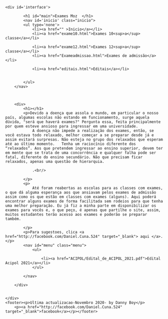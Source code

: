 <html lang="en">
<head>
    <meta charset="UTF-8">
    <meta name="viewport" content="width=device-width, initial-scale=1.0">
    <title>Exames Moz</title>
    <link rel="stylesheet" href="style_blog.css">
    <script src="script.js"></script>
</head>
<body>
        
    
    <div id='interface'>
        
            <h1 id="main">Exames Moz  </h1>
            <nav id='inicio' class="inicio">
            <ul type='none'>
                <li><a href="" >Inicio</a></li>
                <li><a href="exame10.html">Exames 10<sup>a</sup> classe</a></li>
                
                <li><a href="exame12.html">Exames 12<sup>a</sup> classe</a></li>
                <li><a href="Exameadmissao.html">Exames de admissão</a></li>
                
                <li><a href="editais.html">Editais</a></li>
                
                
            </ul>
        </nav>
        
            

        <div>
            <h1></h1>
            <p>Devido a doença que assola o mundo, em particular o nosso país, algumas escolas não estando em funcionamento, surge aquela dúvida, "será que haverá exames?" Pergunta essa, feita principalmente por quem esteve ansioso para ingressar em uma universidade.
                A doença não impede a realização dos exames, então, se você estava todo relaxado, melhor começar a se preparar desde já e assim evitará surpresas. Não esteja no grupo dos relaxados que esperam até ao último momento.   Tenha um raciocínio diferente dos “relaxados”. Aos que pretendem ingressar ao ensino superior, devem ter em mente que se trata de uma concorrência e qualquer falha pode ser fatal, diferente do ensino secundário. Não que precisam ficar relaxados, apenas uma questão de hierarquia.
                
                .<br/>
            
            </p>
            <p>
                Até foram reabertas as escolas para as classes com exames, o que dá alguma esperança aos que ansiavam pelos exames de admissão assim como os que estão em classes com exames (alguns). Aqui poderá encontrar alguns exames de forma facilitada sem rodeios para que tenha uma melhor preparação. Eu já fiz a minha parte em disponibilizar os exames para vocês e, o que peço, é apenas que partilhe o site, assim, muitos estudantes terão acesso aos exames e poderão se preparar também. 

            </p>
            <p>Para sugestoes, clica <a href="http://facebook.com/Daniel.Cuna.524" target="_blank"> aqui </a>.</p>
            <nav id="menu" class="menu">
                <ul>
               
                    <li><a href="ACIPOL/Edital_de_ACIPOL_2021.pdf">Edital Acipol 2021</a></li>
                </ul>
            
            </nav>
            
        </div>
    
    
    </div>
    <footer><p>Ultima actualizacao-Novembro 2020- by Danny Boy</p>
        <p><a href="http://facebook.com/Daniel.Cuna.524" target="_blank">facebook</a></p></footer>
</body>
<style>
</style>
</html>
